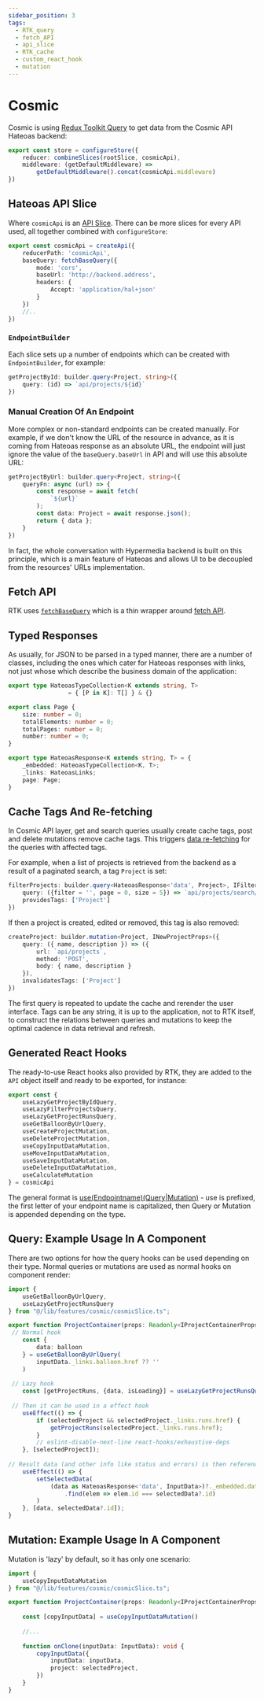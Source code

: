 ```yaml
---
sidebar_position: 3
tags:
  - RTK_query
  - fetch_API
  - api_slice
  - RTK_cache
  - custom_react_hook
  - mutation
---
```


# Cosmic

Cosmic is using [Redux Toolkit Query](https://redux-toolkit.js.org/rtk-query/overview) to get
data from the Cosmic API Hateoas backend:

````typescript title="src/lib/store.ts"
export const store = configureStore({
    reducer: combineSlices(rootSlice, cosmicApi),
    middleware: (getDefaultMiddleware) =>
        getDefaultMiddleware().concat(cosmicApi.middleware)
})
````

## Hateoas API Slice

Where `cosmicApi` is an [API Slice](https://redux-toolkit.js.org/rtk-query/api/created-api/redux-integration).
There can be more slices for every API used, all together combined with `configureStore`:

````typescript title="src/lib/features/cosmic/cosmicSlice.ts"
export const cosmicApi = createApi({
    reducerPath: 'cosmicApi',
    baseQuery: fetchBaseQuery({
        mode: 'cors',
        baseUrl: 'http://backend.address',
        headers: {
            Accept: 'application/hal+json'
        }
    })
    //..
})
````

### `EndpointBuilder`

Each slice sets up a number of endpoints which can be created with `EndpointBuilder`,
for example:

````typescript title="src/lib/features/cosmic/cosmicSlice.ts"
getProjectById: builder.query<Project, string>({
    query: (id) => `api/projects/${id}`
})
````

### Manual Creation Of An Endpoint

More complex or non-standard endpoints can be created manually. For example,
if we don't know the URL of the resource in advance, as it is coming from Hateoas response as
an absolute URL, the endpoint will just ignore the value of the `baseQuery.baseUrl`
in API and will use this absolute URL:

````typescript title="src/lib/features/cosmic/cosmicSlice.ts"
getProjectByUrl: builder.query<Project, string>({
    queryFn: async (url) => {
        const response = await fetch(
            `${url}`
        );
        const data: Project = await response.json();
        return { data };
    }
})
````
In fact, the whole conversation with Hypermedia backend is built on this principle, which
is a main feature of Hateoas and allows UI to be decoupled from the resources' URLs implementation.

## Fetch API

RTK uses [`fetchBaseQuery`](https://redux-toolkit.js.org/rtk-query/api/fetchBaseQuery)
which is a thin wrapper around [fetch API](https://www.w3schools.com/js/js_api_fetch.asp).

## Typed Responses

As usually, for JSON to be parsed in a typed manner, there are a number of classes, including
the ones which cater for Hateoas responses with links, not just whose which describe
the business domain of the application:

````typescript title="src/lib/model.ts"
export type HateoasTypeCollection<K extends string, T> 
                 = { [P in K]: T[] } & {}

export class Page {
    size: number = 0;
    totalElements: number = 0;
    totalPages: number = 0;
    number: number = 0;
}

export type HateoasResponse<K extends string, T> = {
    _embedded: HateoasTypeCollection<K, T>;
    _links: HateoasLinks;
    page: Page;
}
````

## Cache Tags And Re-fetching

In Cosmic API layer, get and search queries usually create cache tags, post and delete mutations
remove cache tags. This triggers [data re-fetching](https://redux-toolkit.js.org/rtk-query/usage/automated-refetching) for the queries with affected tags.

For example, when a list of projects is retrieved from the backend as a result of a
paginated search, a tag `Project` is set:

````typescript title="src/lib/features/cosmic/cosmicSlice.ts"
filterProjects: builder.query<HateoasResponse<'data', Project>, IFilteringPageable>({
    query: ({filter = '', page = 0, size = 5}) => `api/projects/search/filter?searchText=${filter}&sort=name&page=${page}&size=${size}`,
    providesTags: ['Project']
})
````

If then a project is created, edited or removed, this tag is also removed:

````typescript  title="src/lib/features/cosmic/cosmicSlice.ts"
createProject: builder.mutation<Project, INewProjectProps>({
    query: ({ name, description }) => ({
        url: `api/projects`,
        method: 'POST',
        body: { name, description }
    }),
    invalidatesTags: ['Project']
})
````
The first query is repeated to update the cache and rerender the user interface. Tags
can be any string, it is up to the application, not to RTK itself,
to construct the relations between queries and mutations to keep the optimal cadence in data retrieval
and refresh.

## Generated React Hooks

The ready-to-use React hooks also provided by RTK, they are 
added to the `API` object itself and ready to be exported, for instance:

````typescript
export const {
    useLazyGetProjectByIdQuery,
    useLazyFilterProjectsQuery,
    useLazyGetProjectRunsQuery,
    useGetBalloonByUrlQuery,
    useCreateProjectMutation,
    useDeleteProjectMutation,
    useCopyInputDataMutation,
    useMoveInputDataMutation,
    useSaveInputDataMutation,
    useDeleteInputDataMutation,
    useCalculateMutation
} = cosmicApi
````
The general format is [use(Endpointname)(Query|Mutation)](https://redux-toolkit.js.org/rtk-query/api/created-api/hooks#hooks-overview) - 
use is prefixed, the first letter of your endpoint name is capitalized, 
then Query or Mutation is appended depending on the type.

## Query: Example Usage In A Component

There are two options for how the query hooks can be used depending on their type. Normal queries or mutations
are used as normal hooks on component render:

````typescript jsx title="src/containers/ProjectContainer/ProjectContainer.tsx"
import {
    useGetBalloonByUrlQuery,
    useLazyGetProjectRunsQuery
} from "@/lib/features/cosmic/cosmicSlice.ts";

export function ProjectContainer(props: Readonly<IProjectContainerProps>): React.JSX.Element {
 // Normal hook
    const {
        data: balloon
    } = useGetBalloonByUrlQuery(
        inputData._links.balloon.href ?? ''
    )
    
 // Lazy hook
    const [getProjectRuns, {data, isLoading}] = useLazyGetProjectRunsQuery()
    
 // Then it can be used in a effect hook
    useEffect(() => {
        if (selectedProject && selectedProject._links.runs.href) {
            getProjectRuns(selectedProject._links.runs.href);
        }
        // eslint-disable-next-line react-hooks/exhaustive-deps
    }, [selectedProject]);
    
// Result data (and other info like status and errors) is then referenced later
    useEffect(() => {
        setSelectedData(
            (data as HateoasResponse<'data', InputData>)?._embedded.data
                .find(elem => elem.id === selectedData?.id)
        )
    }, [data, selectedData?.id]);
}
````

## Mutation: Example Usage In A Component

Mutation is 'lazy' by default, so it has only one scenario:

````typescript jsx title="src/containers/ProjectContainer/ProjectContainer.tsx" 
import {
    useCopyInputDataMutation
} from "@/lib/features/cosmic/cosmicSlice.ts";

export function ProjectContainer(props: Readonly<IProjectContainerProps>): React.JSX.Element {
    
    const [copyInputData] = useCopyInputDataMutation()
    
    //...
    
    function onClone(inputData: InputData): void {
        copyInputData({
            inputData: inputData,
            project: selectedProject,
        })
    }
}
````